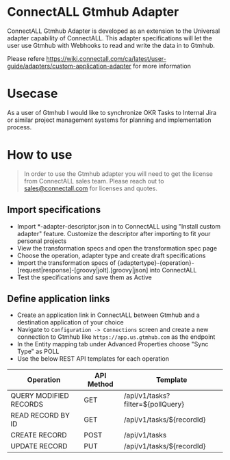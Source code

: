 # ConnectALL Gtmhub Adapter

ConnectALL Gtmhub Adapter is developed as an extension to the Universal adapter capability of ConnectALL. This adapter specifications will let the user use Gtmhub with Webhooks to read and write the data in to Gtmhub.

Please refere https://wiki.connectall.com/ca/latest/user-guide/adapters/custom-application-adapter for more information

# Usecase

As a user of Gtmhub I would like to synchronize OKR Tasks to Internal Jira or similar project management systems for planning and implementation process.

# How to use

> In order to use the Gtmhub adapter you will need to get the license from ConnectALL sales team. Please reach out to sales@connectall.com for licenses and quotes.

## Import specifications
* Import *-adapter-descriptor.json in to ConnectALL using "Install custom adapter" feature. Customize the descriptor after importing to fit your personal projects
* View the transformation specs and open the transformation spec page
* Choose the operation, adapter type and create draft specifications
* Import the transformation specs of {adaptertype}-{operation}-[request|response]-[groovy|jolt].[groovy|json] into ConnectALL
* Test the specifications and save them as Active

## Define application links
* Create an application link in ConnectALL between Gtmhub and a destination application of your choice
* Navigate to `Configuration -> Connections` screen and create a new connection to Gtmhub like `https://app.us.gtmhub.com` as the endpoint
* In the Entity mapping tab under Advanced Properties choose "Sync Type" as POLL
* Use the below REST API templates for each operation

|Operation|API Method|Template|
|--- | --- | ---|
|QUERY MODIFIED RECORDS|GET|/api/v1/tasks?filter=${pollQuery}|
|READ RECORD BY ID|GET|/api/v1/tasks/${recordId}|
|CREATE RECORD|POST|/api/v1/tasks|
|UPDATE RECORD|PUT|/api/v1/tasks/${recordId}|
